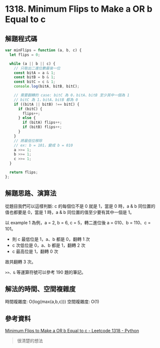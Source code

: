 # 1318. Minimum Flips to Make a OR b Equal to c

## 解題程式碼

```javascript
var minFlips = function (a, b, c) {
  let flips = 0;

  while (a || b || c) {
    // 只取出二進位數最後一位
    const bitA = a & 1;
    const bitB = b & 1;
    const bitC = c & 1;
    console.log(bitA, bitB, bitC);

    // 需要翻轉的 case: bitC 為 0，bitA、bitB 至少其中一個為 1
    // bitC 為 1，bitA、bitB 都為 0
    if ((bitA || bitB) !== bitC) {
      if (bitC) {
        flips++;
      } else {
        if (bitA) flips++;
        if (bitB) flips++;
      }
    }
    // 將最低位移除
    // ex: b = 101，變成 b = 010
    a >>= 1;
    b >>= 1;
    c >>= 1;
  }

  return flips;
};
```

## 解題思路、演算法

從題目我們可以這樣判斷: c 的每個位不是 0 就是 1，當是 0 時，a & b 同位置的值也都要是 0，當是 1 時，a & b 同位置的值至少要有其中一個是 1。

以 example 1 為例，a = 2, b = 6, c = 5，轉二進位後 a = 010、b = 110、c = 101。

- 則 c 最低位是 1，a、b 都是 0，翻轉 1 次
- c 次低位是 0，a、b 都是 1，翻轉 2 次
- c 最高位是 1，翻轉 0 次

故共翻轉 3 次。

`>>、&` 等運算符號可以參考 190 題的筆記。

## 解法的時間、空間複雜度

時間複雜度: O(log(max(a,b,c)))
空間複雜度: O(1)

## 參考資料

[Minimum Flips to Make a OR b Equal to c - Leetcode 1318 - Python](https://youtu.be/GLCJIXStcMk)

> 很清楚的想法
